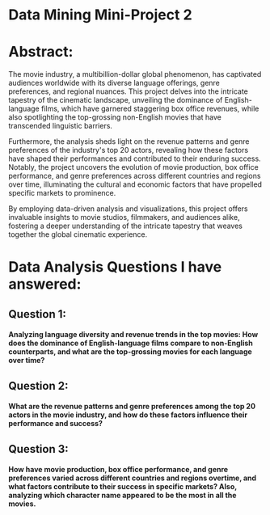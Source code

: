 # Data Mining Mini-Project 2

# Abstract:

The movie industry, a multibillion-dollar global phenomenon, has captivated audiences worldwide with its diverse language offerings, genre preferences, and regional nuances. This project delves into the intricate tapestry of the cinematic landscape, unveiling the dominance of English-language films, which have garnered staggering box office revenues, while also spotlighting the top-grossing non-English movies that have transcended linguistic barriers.

Furthermore, the analysis sheds light on the revenue patterns and genre preferences of the industry's top 20 actors, revealing how these factors have shaped their performances and contributed to their enduring success. Notably, the project uncovers the evolution of movie production, box office performance, and genre preferences across different countries and regions over time, illuminating the cultural and economic factors that have propelled specific markets to prominence.

By employing data-driven analysis and visualizations, this project offers invaluable insights to movie studios, filmmakers, and audiences alike, fostering a deeper understanding of the intricate tapestry that weaves together the global cinematic experience.


# Data Analysis Questions I have answered:

## Question 1: 

#### Analyzing language diversity and revenue trends in the top movies: How does the dominance of English-language films compare to non-English counterparts, and what are the top-grossing movies for each language over time? 

## Question 2: 

#### What are the revenue patterns and genre preferences among the top 20 actors in the movie industry, and how do these factors influence their performance and success?

## Question 3: 

#### How have movie production, box office performance, and genre preferences varied across different countries and regions overtime, and what factors contribute to their success in specific markets? Also, analyzing which character name appeared to be the most in all the movies.
